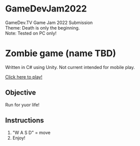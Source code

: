 # GameDevJam2022  
GameDev.TV Game Jam 2022 Submission  
Theme: Death is only the beginning.  
Note: Tested on PC only!  

# Zombie game (name TBD)

Written in C# using Unity. Not current intended for mobile play.

[Click here to play!](https://gphorvath.github.io/GameDevTVJam2022/)

## Objective  
Run for yuor life!  

## Instructions  
1. "W A S D" = move  
2. Enjoy!
